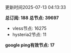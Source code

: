 更新时间2025-07-13 04:13:33

**总订阅: 188**
**总节点: 39697**
- vless节点: 16275
- hysteria2节点: 11

**google ping有效节点: 17**
